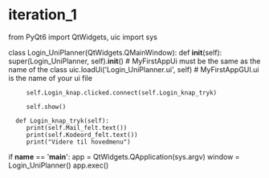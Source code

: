 # iteration_1
   from PyQt6 import QtWidgets, uic
   import sys

   class Login_UniPlanner(QtWidgets.QMainWindow):
      def __init__(self):
         super(Login_UniPlanner, self).__init__()  # MyFirstAppUi must be the same as the name of the class
         uic.loadUi('Login_UniPlanner.ui', self)  # MyFirstAppGUI.ui is the name of your ui file

         self.Login_knap.clicked.connect(self.Login_knap_tryk)

         self.show()

      def Login_knap_tryk(self):
         print(self.Mail_felt.text())
         print(self.Kodeord_felt.text())
         print("Videre til hovedmenu")


   if __name__ == '__main__':
      app = QtWidgets.QApplication(sys.argv)
      window = Login_UniPlanner()
      app.exec()
